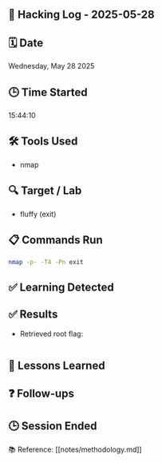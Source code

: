 ## 🧠 Hacking Log - 2025-05-28

## 🗓 Date  
Wednesday, May 28 2025

## 🕒 Time Started  
15:44:10

## 🛠 Tools Used  
- nmap

## 🔍 Target / Lab  
- fluffy (exit)

## 📋 Commands Run
```bash
nmap -p- -T4 -Pn exit
```

## ✅ Learning Detected


## ✅ Results

- Retrieved root flag:
  

```plaintext

```

## 🧠 Lessons Learned


## ❓ Follow-ups


## 🕒 Session Ended

📚 Reference: [[notes/methodology.md]]
